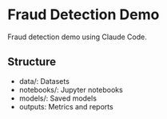 # Fraud Detection Demo
Fraud detection demo using Claude Code.
## Structure
- data/: Datasets
- notebooks/: Jupyter notebooks
- models/: Saved models
- outputs: Metrics and reports